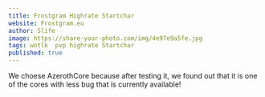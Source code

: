 ```yaml
---
title: Frostgram Highrate Startchar
website: Frostgram.eu
author: Slife
image: https://share-your-photo.com/img/4e97e9a5fe.jpg
tags: wotlk  pvp highrate Startchar
published: true
---
```


We choese AzerothCore because after testing it, we found out that it is one of the cores with less bug that is currently available!
